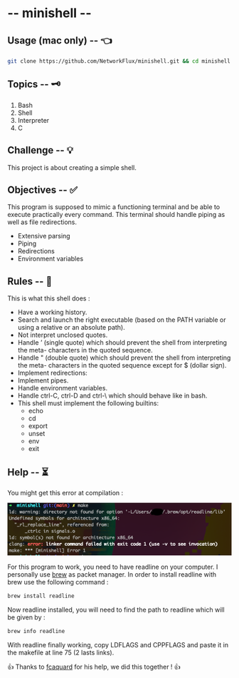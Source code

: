 # -- minishell --

## Usage (mac only) -- 👈
```bash
git clone https://github.com/NetworkFlux/minishell.git && cd minishell && make && ./minishell
```

## Topics -- 🗝
1. Bash
2. Shell
3. Interpreter
4. C

## Challenge -- 💡
This project is about creating a simple shell.

## Objectives -- ✅
This program is supposed to mimic a functioning terminal and be able to execute practically every command. This terminal should handle piping as well as file redirections.
- Extensive parsing
- Piping
- Redirections
- Environment variables

## Rules -- 🚨
This is what this shell does :
- Have a working history.
- Search and launch the right executable (based on the PATH variable or using a relative or an absolute path).
- Not interpret unclosed quotes.
- Handle ’ (single quote) which should prevent the shell from interpreting the meta- characters in the quoted sequence.
- Handle " (double quote) which should prevent the shell from interpreting the meta- characters in the quoted sequence except for $ (dollar sign).
- Implement redirections:
- Implement pipes.
- Handle environment variables.
- Handle ctrl-C, ctrl-D and ctrl-\ which should behave like in bash.
- This shell must implement the following builtins:
	- echo
	- cd
	- export
	- unset
	- env
	- exit

## Help -- ⏳
You might get this error at compilation :

<img src="https://github.com/NetworkFlux/minishell/blob/main/imgs/compile_error.png">

For this program to work, you need to have readline on your computer. I personally use [brew](https://brew.sh/index_fr "Brew Site") as packet manager. In order to install readline with brew use the following command :

```bash
brew install readline
```

Now readline installed, you will need to find the path to readline which will be given by :

```bash
brew info readline
```

With readline finally working, copy LDFLAGS and CPPFLAGS and paste it in the makefile at line 75 (2 lasts links).

👍 Thanks to [fcaquard](https://github.com/fqrd "fcaquard GitHub") for his help, we did this together ! 👍
